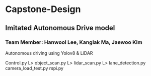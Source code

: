 # Capstone-Design

## Imitated Autonomous Drive model
### Team Member: Hanwool Lee, Kanglak Ma, Jaewoo Kim
Autonomous driving using Yolov8 &amp; LiDAR

<PC>
Control.py
 L> object_scan.py
 L> lidar_scan.py
 L> lane_detection.py

<Raspberry Pi>
camera_load_test.py
rspi.py

